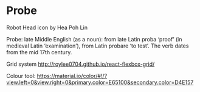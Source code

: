 # Probe

Robot Head icon by Hea Poh Lin

Probe: late Middle English (as a noun): from late Latin proba ‘proof’ (in medieval Latin ‘examination’), from Latin probare ‘to test’. The verb dates from the mid 17th century.

Grid system http://roylee0704.github.io/react-flexbox-grid/

Colour tool: https://material.io/color/#!/?view.left=0&view.right=0&primary.color=E65100&secondary.color=D4E157
